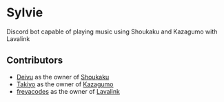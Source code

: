 # Sylvie

Discord bot capable of playing music using Shoukaku and Kazagumo with Lavalink

## Contributors

- [Deivu](https://github.com/Deivu) as the owner of [Shoukaku](https://github.com/Deivu/Shoukaku)
- [Takiyo](https://github.com/Takiyo0) as the owner of [Kazagumo](https://github.com/Takiyo0/Kazagumo)
- [freyacodes](https://github.com/freyacodes) as the owner of [Lavalink](https://github.com/freyacodes/Lavalink)